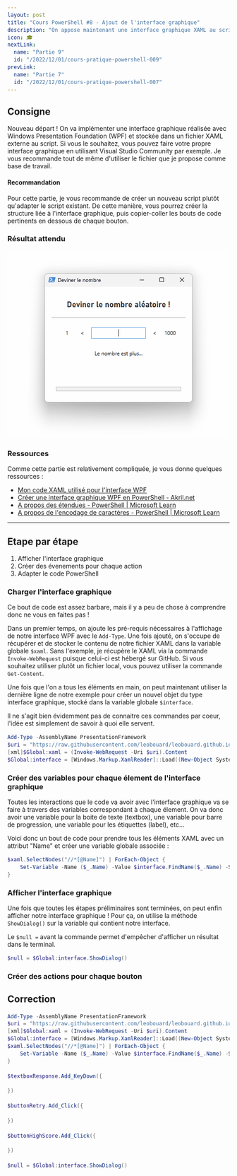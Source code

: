 ```yaml
---
layout: post
title: "Cours PowerShell #8 - Ajout de l'interface graphique"
description: "On appose maintenant une interface graphique XAML au script PowerShell et on adapte le script existant pour convenir à ce changement"
icon: 🎓
nextLink:
  name: "Partie 9"
  id: "/2022/12/01/cours-pratique-powershell-009"
prevLink:
  name: "Partie 7"
  id: "/2022/12/01/cours-pratique-powershell-007"
---
```


## Consigne

Nouveau départ ! On va implémenter une interface graphique réalisée avec Windows Presentation Foundation (WPF) et stockée dans un fichier XAML externe au script. Si vous le souhaitez, vous pouvez faire votre propre interface graphique en utilisant Visual Studio Community par exemple. Je vous recommande tout de même d'utiliser le fichier que je propose comme base de travail.

<div class="information">
  <h4>Recommandation</h4>
  <p>Pour cette partie, je vous recommande de créer un nouveau script plutôt qu'adapter le script existant. De cette manière, vous pourrez créer la structure liée à l'interface graphique, puis copier-coller les bouts de code pertinents en dessous de chaque bouton.</p>
</div>

### Résultat attendu

![Interface graphique finale en WPF](/assets/images/final-results.gif)

### Ressources

Comme cette partie est relativement compliquée, je vous donne quelques ressources :

- [Mon code XAML utilisé pour l'interface WPF](https://github.com/leobouard/leobouard.github.io/blob/main/assets/files/interface.xaml)
- [Créer une interface graphique WPF en PowerShell - Akril.net](https://akril.net/creer-une-interface-graphique-wpf-en-powershell/)
- [A propos des étendues - PowerShell \| Microsoft Learn](https://learn.microsoft.com/powershell/module/microsoft.powershell.core/about/about_scopes)
- [A propos de l'encodage de caractères - PowerShell \| Microsoft Learn](https://learn.microsoft.com/powershell/module/microsoft.powershell.core/about/about_character_encoding)

---

## Etape par étape

1. Afficher l'interface graphique
2. Créer des évenements pour chaque action
3. Adapter le code PowerShell

### Charger l'interface graphique

Ce bout de code est assez barbare, mais il y a peu de chose à comprendre donc ne vous en faites pas !

Dans un premier temps, on ajoute les pré-requis nécessaires à l'affichage de notre interface WPF avec le `Add-Type`. Une fois ajouté, on s'occupe de récupérer et de stocker le contenu de notre fichier XAML dans la variable globale `$xaml`. Sans l'exemple, je récupère le XAML via la commande `Invoke-WebRequest` puisque celui-ci est hébergé sur GitHub. Si vous souhaitez utiliser plutôt un fichier local, vous pouvez utiliser la commande `Get-Content`.

Une fois que l'on a tous les éléments en main, on peut maintenant utiliser la dernière ligne de notre exemple pour créer un nouvel objet du type interface graphique, stocké dans la variable globale `$interface`.

Il ne s'agit bien évidemment pas de connaitre ces commandes par coeur, l'idée est simplement de savoir à quoi elle servent.

```powershell
Add-Type -AssemblyName PresentationFramework
$uri = "https://raw.githubusercontent.com/leobouard/leobouard.github.io/main/assets/files/interface.xaml"
[xml]$Global:xaml = (Invoke-WebRequest -Uri $uri).Content
$Global:interface = [Windows.Markup.XamlReader]::Load((New-Object System.Xml.XmlNodeReader $xaml))
```

### Créer des variables pour chaque élement de l'interface graphique

Toutes les interactions que le code va avoir avec l'interface graphique va se faire à travers des variables correspondant à chaque élement. On va donc avoir une variable pour la boite de texte (textbox), une variable pour barre de progression, une variable pour les étiquettes (label), etc…

Voici donc un bout de code pour prendre tous les éléments XAML avec un attribut "Name" et créer une variable globale associée :

```powershell
$xaml.SelectNodes("//*[@Name]") | ForEach-Object { 
    Set-Variable -Name ($_.Name) -Value $interface.FindName($_.Name) -Scope Global
}
```

### Afficher l'interface graphique

Une fois que toutes les étapes préliminaires sont terminées, on peut enfin afficher notre interface graphique ! Pour ça, on utilise la méthode `ShowDialog()` sur la variable qui contient notre interface. 

Le `$null =` avant la commande permet d'empêcher d'afficher un résultat dans le terminal.

```powershell
$null = $Global:interface.ShowDialog()
```

### Créer des actions pour chaque bouton

## Correction

```powershell
Add-Type -AssemblyName PresentationFramework
$uri = "https://raw.githubusercontent.com/leobouard/leobouard.github.io/main/assets/files/interface.xaml"
[xml]$Global:xaml = (Invoke-WebRequest -Uri $uri).Content
$Global:interface = [Windows.Markup.XamlReader]::Load((New-Object System.Xml.XmlNodeReader $xaml))
$xaml.SelectNodes("//*[@Name]") | ForEach-Object { 
    Set-Variable -Name ($_.Name) -Value $interface.FindName($_.Name) -Scope Global
}

$textboxResponse.Add_KeyDown({

})

$buttonRetry.Add_Click({

})

$buttonHighScore.Add_Click({

})

$null = $Global:interface.ShowDialog()
```
